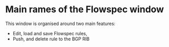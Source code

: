 # Main rames of the Flowspec window 

This window is organised around two main features:
* Edit, load and save Flowspec rules,
* Push, and delete rule to the BGP RIB

